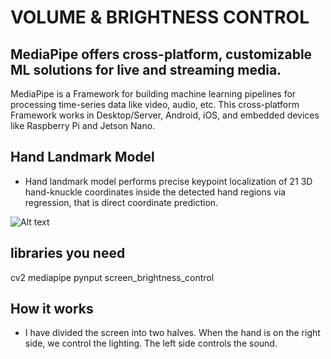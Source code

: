 # VOLUME & BRIGHTNESS CONTROL


## MediaPipe offers cross-platform, customizable ML solutions for live and streaming media.
MediaPipe is a Framework for building machine learning pipelines for processing time-series data like video, audio, etc. This cross-platform Framework works in Desktop/Server, Android, iOS, and embedded devices like Raspberry Pi and Jetson Nano.


## Hand Landmark Model
- Hand landmark model performs precise keypoint localization of 21 3D hand-knuckle coordinates inside the detected hand regions via regression, that is direct coordinate prediction.


<img src="~/Downloads/download.png" alt="Alt text" title="Optional title">

## libraries you need 
cv2
mediapipe 
pynput
screen_brightness_control

## How it works
- I have divided the screen into two halves. When the hand is on the right side, we control the lighting. The left side controls the sound.
